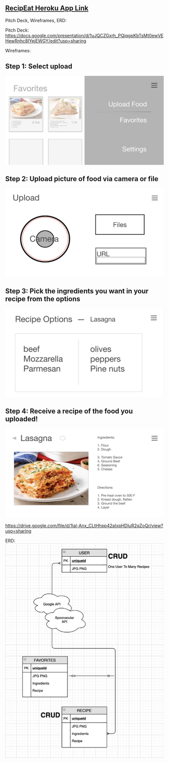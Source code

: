 
## [RecipEat Heroku App Link](https://recipeat-01.herokuapp.com/)

Pitch Deck, Wireframes, ERD: 

Pitch Deck:
https://docs.google.com/presentation/d/1uJQCZGxrh_PQjqgpKbTsMt0ewVEHewRnhc8IYejEWGY/edit?usp=sharing

Wireframes:
<h2>Step 1: Select upload</h2>
<img src="readme_imgs/menu.png" alt="menu"><br>

<h2>Step 2: Upload picture of food via camera or file</h2>
<img src="readme_imgs/upload.png" alt="upload"><br>

<h2>Step 3: Pick the ingredients you want in your recipe from the options</h2>
<img src="readme_imgs/options.png" alt="options"><br>

<h2>Step 4: Receive a recipe of the food you uploaded!</h2>
<img src="readme_imgs/recipe.png" alt="recipe"><br>


https://drive.google.com/file/d/1Ial-Anx_CLtHhpp42aIxpHDluR2qZoQr/view?usp=sharing

ERD: 
<img src="readme_imgs/ERD-mosaic.png" alt="erd"><br>
